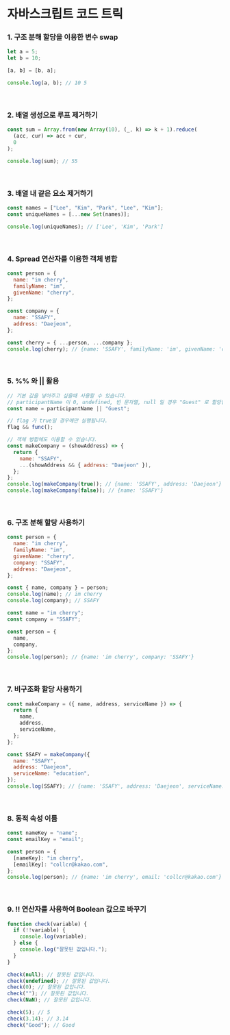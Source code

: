 # 자바스크립트 코드 트릭

### 1. 구조 분해 할당을 이용한 변수 swap

```javascript
let a = 5;
let b = 10;

[a, b] = [b, a];

console.log(a, b); // 10 5
```

<br/>

### 2. 배열 생성으로 루프 제거하기

```javascript
const sum = Array.from(new Array(10), (_, k) => k + 1).reduce(
  (acc, cur) => acc + cur,
  0
);

console.log(sum); // 55
```

<br/>

### 3. 배열 내 같은 요소 제거하기

```javascript
const names = ["Lee", "Kim", "Park", "Lee", "Kim"];
const uniqueNames = [...new Set(names)];

console.log(uniqueNames); // ['Lee', 'Kim', 'Park']
```

<br/>

### 4. Spread 연산자를 이용한 객체 병합

```javascript
const person = {
  name: "im cherry",
  familyName: "im",
  givenName: "cherry",
};

const company = {
  name: "SSAFY",
  address: "Daejeon",
};

const cherry = { ...person, ...company };
console.log(cherry); // {name: 'SSAFY', familyName: 'im', givenName: 'cherry', address: 'Daejeon'}
```

<br/>

### 5. %% 와 || 활용

```javascript
// 기본 값을 넣어주고 싶을때 사용할 수 있습니다.
// participantName 이 0, undefined, 빈 문자열, null 일 경우 "Guest" 로 할당됩니다.
const name = participantName || "Guest";

// flag 가 true일 경우에만 실행됩니다.
flag && func();

// 객체 병합에도 이용할 수 있습니다.
const makeCompany = (showAddress) => {
  return {
    name: "SSAFY",
    ...(showAddress && { address: "Daejeon" }),
  };
};
console.log(makeCompany(true)); // {name: 'SSAFY', address: 'Daejeon'}
console.log(makeCompany(false)); // {name: 'SSAFY'}
```

<br/>

### 6. 구조 분해 할당 사용하기

```javascript
const person = {
  name: "im cherry",
  familyName: "im",
  givenName: "cherry",
  company: "SSAFY",
  address: "Daejeon",
};

const { name, company } = person;
console.log(name); // im cherry
console.log(company); // SSAFY
```

```javascript
const name = "im cherry";
const company = "SSAFY";

const person = {
  name,
  company,
};
console.log(person); // {name: 'im cherry', company: 'SSAFY'}
```

<br/>

### 7. 비구조화 할당 사용하기

```javascript
const makeCompany = ({ name, address, serviceName }) => {
  return {
    name,
    address,
    serviceName,
  };
};

const SSAFY = makeCompany({
  name: "SSAFY",
  address: "Daejeon",
  serviceName: "education",
});
console.log(SSAFY); // {name: 'SSAFY', address: 'Daejeon', serviceName: 'education'}
```

<br/>

### 8. 동적 속성 이름

```javascript
const nameKey = "name";
const emailKey = "email";

const person = {
  [nameKey]: "im cherry",
  [emailKey]: "collcr@kakao.com",
};
console.log(person); // {name: 'im cherry', email: 'collcr@kakao.com'}
```

<br/>

### 9. !! 연산자를 사용하여 Boolean 값으로 바꾸기

```javascript
function check(variable) {
  if (!!variable) {
    console.log(variable);
  } else {
    console.log("잘못된 값입니다.");
  }
}

check(null); // 잘못된 값입니다.
check(undefined); // 잘못된 값입니다.
check(0); // 잘못된 값입니다.
check(""); // 잘못된 값입니다.
check(NaN); // 잘못된 값입니다.

check(5); // 5
check(3.14); // 3.14
check("Good"); // Good
```

<br/>
